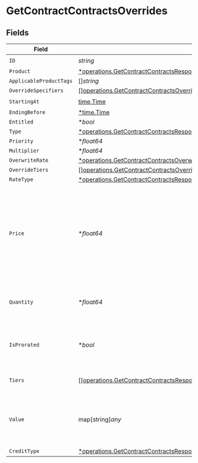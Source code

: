 # GetContractContractsOverrides


## Fields

| Field                                                                                                                                                                                                                       | Type                                                                                                                                                                                                                        | Required                                                                                                                                                                                                                    | Description                                                                                                                                                                                                                 |
| --------------------------------------------------------------------------------------------------------------------------------------------------------------------------------------------------------------------------- | --------------------------------------------------------------------------------------------------------------------------------------------------------------------------------------------------------------------------- | --------------------------------------------------------------------------------------------------------------------------------------------------------------------------------------------------------------------------- | --------------------------------------------------------------------------------------------------------------------------------------------------------------------------------------------------------------------------- |
| `ID`                                                                                                                                                                                                                        | *string*                                                                                                                                                                                                                    | :heavy_check_mark:                                                                                                                                                                                                          | N/A                                                                                                                                                                                                                         |
| `Product`                                                                                                                                                                                                                   | [*operations.GetContractContractsResponse200ApplicationJSONResponseBodyDataAmendmentsOverridesProduct](../../models/operations/getcontractcontractsresponse200applicationjsonresponsebodydataamendmentsoverridesproduct.md) | :heavy_minus_sign:                                                                                                                                                                                                          | N/A                                                                                                                                                                                                                         |
| `ApplicableProductTags`                                                                                                                                                                                                     | []*string*                                                                                                                                                                                                                  | :heavy_minus_sign:                                                                                                                                                                                                          | N/A                                                                                                                                                                                                                         |
| `OverrideSpecifiers`                                                                                                                                                                                                        | [][operations.GetContractContractsOverrideSpecifiers](../../models/operations/getcontractcontractsoverridespecifiers.md)                                                                                                    | :heavy_minus_sign:                                                                                                                                                                                                          | N/A                                                                                                                                                                                                                         |
| `StartingAt`                                                                                                                                                                                                                | [time.Time](https://pkg.go.dev/time#Time)                                                                                                                                                                                   | :heavy_check_mark:                                                                                                                                                                                                          | N/A                                                                                                                                                                                                                         |
| `EndingBefore`                                                                                                                                                                                                              | [*time.Time](https://pkg.go.dev/time#Time)                                                                                                                                                                                  | :heavy_minus_sign:                                                                                                                                                                                                          | N/A                                                                                                                                                                                                                         |
| `Entitled`                                                                                                                                                                                                                  | **bool*                                                                                                                                                                                                                     | :heavy_minus_sign:                                                                                                                                                                                                          | N/A                                                                                                                                                                                                                         |
| `Type`                                                                                                                                                                                                                      | [*operations.GetContractContractsResponse200ApplicationJSONResponseBodyDataAmendmentsOverridesType](../../models/operations/getcontractcontractsresponse200applicationjsonresponsebodydataamendmentsoverridestype.md)       | :heavy_minus_sign:                                                                                                                                                                                                          | N/A                                                                                                                                                                                                                         |
| `Priority`                                                                                                                                                                                                                  | **float64*                                                                                                                                                                                                                  | :heavy_minus_sign:                                                                                                                                                                                                          | N/A                                                                                                                                                                                                                         |
| `Multiplier`                                                                                                                                                                                                                | **float64*                                                                                                                                                                                                                  | :heavy_minus_sign:                                                                                                                                                                                                          | N/A                                                                                                                                                                                                                         |
| `OverwriteRate`                                                                                                                                                                                                             | [*operations.GetContractContractsOverwriteRate](../../models/operations/getcontractcontractsoverwriterate.md)                                                                                                               | :heavy_minus_sign:                                                                                                                                                                                                          | N/A                                                                                                                                                                                                                         |
| `OverrideTiers`                                                                                                                                                                                                             | [][operations.GetContractContractsOverrideTiers](../../models/operations/getcontractcontractsoverridetiers.md)                                                                                                              | :heavy_minus_sign:                                                                                                                                                                                                          | N/A                                                                                                                                                                                                                         |
| `RateType`                                                                                                                                                                                                                  | [*operations.GetContractContractsResponseRateType](../../models/operations/getcontractcontractsresponseratetype.md)                                                                                                         | :heavy_minus_sign:                                                                                                                                                                                                          | N/A                                                                                                                                                                                                                         |
| `Price`                                                                                                                                                                                                                     | **float64*                                                                                                                                                                                                                  | :heavy_minus_sign:                                                                                                                                                                                                          | Default price. For FLAT rate_type, this must be >=0. For PERCENTAGE rate_type, this is a decimal fraction, e.g. use 0.1 for 10%; this must be >=0 and <=1.                                                                  |
| `Quantity`                                                                                                                                                                                                                  | **float64*                                                                                                                                                                                                                  | :heavy_minus_sign:                                                                                                                                                                                                          | Default quantity. For SUBSCRIPTION rate_type, this must be >=0.                                                                                                                                                             |
| `IsProrated`                                                                                                                                                                                                                | **bool*                                                                                                                                                                                                                     | :heavy_minus_sign:                                                                                                                                                                                                          | Default proration configuration. Only valid for SUBSCRIPTION rate_type.                                                                                                                                                     |
| `Tiers`                                                                                                                                                                                                                     | [][operations.GetContractContractsResponseTiers](../../models/operations/getcontractcontractsresponsetiers.md)                                                                                                              | :heavy_minus_sign:                                                                                                                                                                                                          | Only set for TIERED rate_type.                                                                                                                                                                                              |
| `Value`                                                                                                                                                                                                                     | map[string]*any*                                                                                                                                                                                                            | :heavy_minus_sign:                                                                                                                                                                                                          | Only set for CUSTOM rate_type. This field is interpreted by custom rate processors.                                                                                                                                         |
| `CreditType`                                                                                                                                                                                                                | [*operations.GetContractContractsResponseCreditType](../../models/operations/getcontractcontractsresponsecredittype.md)                                                                                                     | :heavy_minus_sign:                                                                                                                                                                                                          | N/A                                                                                                                                                                                                                         |